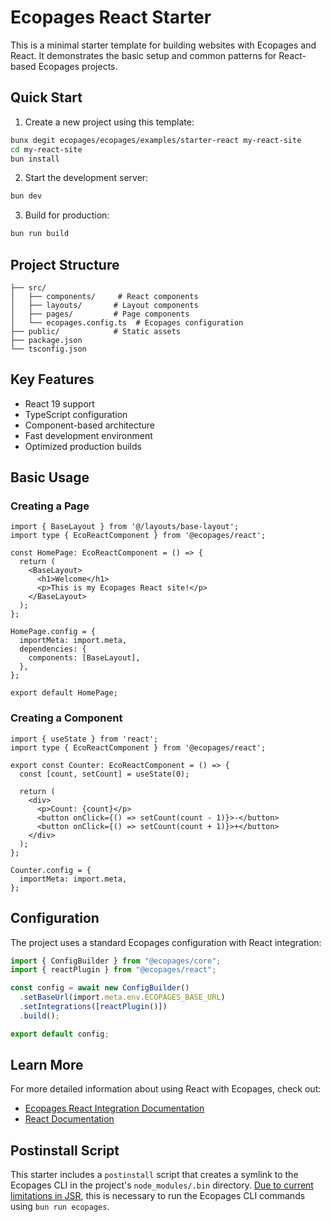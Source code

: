 # Ecopages React Starter

This is a minimal starter template for building websites with Ecopages and React. It demonstrates the basic setup and common patterns for React-based Ecopages projects.

## Quick Start

1. Create a new project using this template:
```bash
bunx degit ecopages/ecopages/examples/starter-react my-react-site
cd my-react-site
bun install
```

2. Start the development server:
```bash
bun dev
```

3. Build for production:
```bash
bun run build
```

## Project Structure

```
├── src/
│   ├── components/     # React components
│   ├── layouts/       # Layout components
│   ├── pages/         # Page components
│   └── ecopages.config.ts  # Ecopages configuration
├── public/            # Static assets
├── package.json
└── tsconfig.json
```

## Key Features

- React 19 support
- TypeScript configuration
- Component-based architecture
- Fast development environment
- Optimized production builds

## Basic Usage

### Creating a Page

```tsx
import { BaseLayout } from '@/layouts/base-layout';
import type { EcoReactComponent } from '@ecopages/react';

const HomePage: EcoReactComponent = () => {
  return (
    <BaseLayout>
      <h1>Welcome</h1>
      <p>This is my Ecopages React site!</p>
    </BaseLayout>
  );
};

HomePage.config = {
  importMeta: import.meta,
  dependencies: {
    components: [BaseLayout],
  },
};

export default HomePage;
```

### Creating a Component

```tsx
import { useState } from 'react';
import type { EcoReactComponent } from '@ecopages/react';

export const Counter: EcoReactComponent = () => {
  const [count, setCount] = useState(0);

  return (
    <div>
      <p>Count: {count}</p>
      <button onClick={() => setCount(count - 1)}>-</button>
      <button onClick={() => setCount(count + 1)}>+</button>
    </div>
  );
};

Counter.config = {
  importMeta: import.meta,
};
```

## Configuration

The project uses a standard Ecopages configuration with React integration:

```ts
import { ConfigBuilder } from "@ecopages/core";
import { reactPlugin } from "@ecopages/react";

const config = await new ConfigBuilder()
  .setBaseUrl(import.meta.env.ECOPAGES_BASE_URL)
  .setIntegrations([reactPlugin()])
  .build();

export default config;
```

## Learn More

For more detailed information about using React with Ecopages, check out:
- [Ecopages React Integration Documentation](https://ecopages.app/docs/integrations/react)
- [React Documentation](https://react.dev)

## Postinstall Script

This starter includes a `postinstall` script that creates a symlink to the Ecopages CLI in the project's `node_modules/.bin` directory. [Due to current limitations in JSR](https://github.com/ecopages/ecopages/issues/50), this is necessary to run the Ecopages CLI commands using `bun run ecopages`.